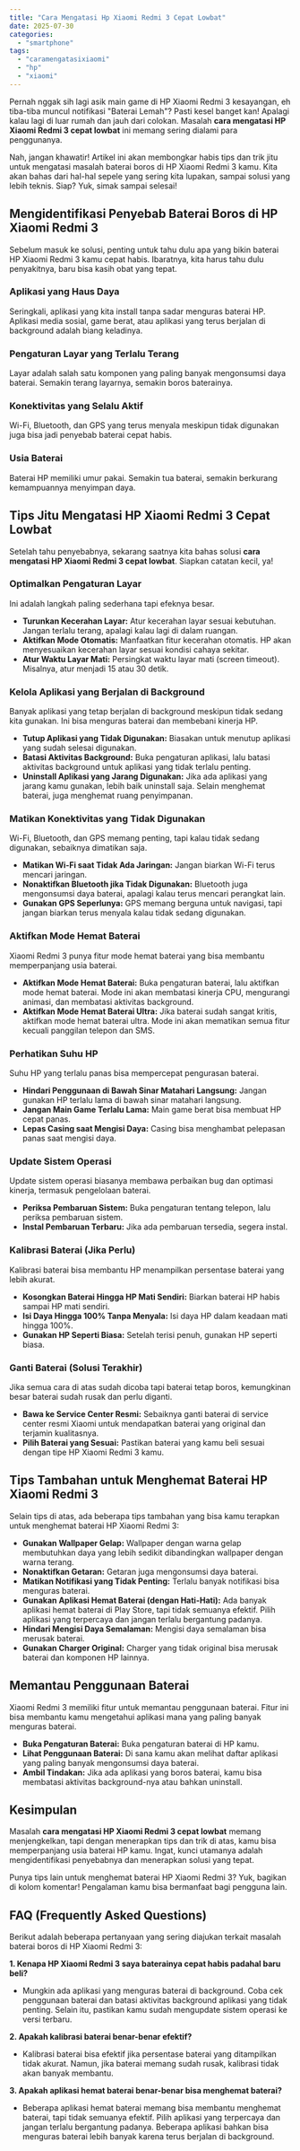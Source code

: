 ```yaml
---
title: "Cara Mengatasi Hp Xiaomi Redmi 3 Cepat Lowbat"
date: 2025-07-30
categories: 
  - "smartphone"
tags: 
  - "caramengatasixiaomi"
  - "hp"
  - "xiaomi"
---
```


Pernah nggak sih lagi asik main game di HP Xiaomi Redmi 3 kesayangan, eh tiba-tiba muncul notifikasi "Baterai Lemah"? Pasti kesel banget kan! Apalagi kalau lagi di luar rumah dan jauh dari colokan. Masalah **cara mengatasi HP Xiaomi Redmi 3 cepat lowbat** ini memang sering dialami para penggunanya.

Nah, jangan khawatir! Artikel ini akan membongkar habis tips dan trik jitu untuk mengatasi masalah baterai boros di HP Xiaomi Redmi 3 kamu. Kita akan bahas dari hal-hal sepele yang sering kita lupakan, sampai solusi yang lebih teknis. Siap? Yuk, simak sampai selesai!

## Mengidentifikasi Penyebab Baterai Boros di HP Xiaomi Redmi 3

Sebelum masuk ke solusi, penting untuk tahu dulu apa yang bikin baterai HP Xiaomi Redmi 3 kamu cepat habis. Ibaratnya, kita harus tahu dulu penyakitnya, baru bisa kasih obat yang tepat.

### Aplikasi yang Haus Daya

Seringkali, aplikasi yang kita install tanpa sadar menguras baterai HP. Aplikasi media sosial, game berat, atau aplikasi yang terus berjalan di background adalah biang keladinya.

### Pengaturan Layar yang Terlalu Terang

Layar adalah salah satu komponen yang paling banyak mengonsumsi daya baterai. Semakin terang layarnya, semakin boros baterainya.

### Konektivitas yang Selalu Aktif

Wi-Fi, Bluetooth, dan GPS yang terus menyala meskipun tidak digunakan juga bisa jadi penyebab baterai cepat habis.

### Usia Baterai

Baterai HP memiliki umur pakai. Semakin tua baterai, semakin berkurang kemampuannya menyimpan daya.

## Tips Jitu Mengatasi HP Xiaomi Redmi 3 Cepat Lowbat

Setelah tahu penyebabnya, sekarang saatnya kita bahas solusi **cara mengatasi HP Xiaomi Redmi 3 cepat lowbat**. Siapkan catatan kecil, ya!

### Optimalkan Pengaturan Layar

Ini adalah langkah paling sederhana tapi efeknya besar.

- **Turunkan Kecerahan Layar:** Atur kecerahan layar sesuai kebutuhan. Jangan terlalu terang, apalagi kalau lagi di dalam ruangan.
- **Aktifkan Mode Otomatis:** Manfaatkan fitur kecerahan otomatis. HP akan menyesuaikan kecerahan layar sesuai kondisi cahaya sekitar.
- **Atur Waktu Layar Mati:** Persingkat waktu layar mati (screen timeout). Misalnya, atur menjadi 15 atau 30 detik.

### Kelola Aplikasi yang Berjalan di Background

Banyak aplikasi yang tetap berjalan di background meskipun tidak sedang kita gunakan. Ini bisa menguras baterai dan membebani kinerja HP.

- **Tutup Aplikasi yang Tidak Digunakan:** Biasakan untuk menutup aplikasi yang sudah selesai digunakan.
- **Batasi Aktivitas Background:** Buka pengaturan aplikasi, lalu batasi aktivitas background untuk aplikasi yang tidak terlalu penting.
- **Uninstall Aplikasi yang Jarang Digunakan:** Jika ada aplikasi yang jarang kamu gunakan, lebih baik uninstall saja. Selain menghemat baterai, juga menghemat ruang penyimpanan.

### Matikan Konektivitas yang Tidak Digunakan

Wi-Fi, Bluetooth, dan GPS memang penting, tapi kalau tidak sedang digunakan, sebaiknya dimatikan saja.

- **Matikan Wi-Fi saat Tidak Ada Jaringan:** Jangan biarkan Wi-Fi terus mencari jaringan.
- **Nonaktifkan Bluetooth jika Tidak Digunakan:** Bluetooth juga mengonsumsi daya baterai, apalagi kalau terus mencari perangkat lain.
- **Gunakan GPS Seperlunya:** GPS memang berguna untuk navigasi, tapi jangan biarkan terus menyala kalau tidak sedang digunakan.

### Aktifkan Mode Hemat Baterai

Xiaomi Redmi 3 punya fitur mode hemat baterai yang bisa membantu memperpanjang usia baterai.

- **Aktifkan Mode Hemat Baterai:** Buka pengaturan baterai, lalu aktifkan mode hemat baterai. Mode ini akan membatasi kinerja CPU, mengurangi animasi, dan membatasi aktivitas background.
- **Aktifkan Mode Hemat Baterai Ultra:** Jika baterai sudah sangat kritis, aktifkan mode hemat baterai ultra. Mode ini akan mematikan semua fitur kecuali panggilan telepon dan SMS.

### Perhatikan Suhu HP

Suhu HP yang terlalu panas bisa mempercepat pengurasan baterai.

- **Hindari Penggunaan di Bawah Sinar Matahari Langsung:** Jangan gunakan HP terlalu lama di bawah sinar matahari langsung.
- **Jangan Main Game Terlalu Lama:** Main game berat bisa membuat HP cepat panas.
- **Lepas Casing saat Mengisi Daya:** Casing bisa menghambat pelepasan panas saat mengisi daya.

### Update Sistem Operasi

Update sistem operasi biasanya membawa perbaikan bug dan optimasi kinerja, termasuk pengelolaan baterai.

- **Periksa Pembaruan Sistem:** Buka pengaturan tentang telepon, lalu periksa pembaruan sistem.
- **Instal Pembaruan Terbaru:** Jika ada pembaruan tersedia, segera instal.

### Kalibrasi Baterai (Jika Perlu)

Kalibrasi baterai bisa membantu HP menampilkan persentase baterai yang lebih akurat.

- **Kosongkan Baterai Hingga HP Mati Sendiri:** Biarkan baterai HP habis sampai HP mati sendiri.
- **Isi Daya Hingga 100% Tanpa Menyala:** Isi daya HP dalam keadaan mati hingga 100%.
- **Gunakan HP Seperti Biasa:** Setelah terisi penuh, gunakan HP seperti biasa.

### Ganti Baterai (Solusi Terakhir)

Jika semua cara di atas sudah dicoba tapi baterai tetap boros, kemungkinan besar baterai sudah rusak dan perlu diganti.

- **Bawa ke Service Center Resmi:** Sebaiknya ganti baterai di service center resmi Xiaomi untuk mendapatkan baterai yang original dan terjamin kualitasnya.
- **Pilih Baterai yang Sesuai:** Pastikan baterai yang kamu beli sesuai dengan tipe HP Xiaomi Redmi 3 kamu.

## Tips Tambahan untuk Menghemat Baterai HP Xiaomi Redmi 3

Selain tips di atas, ada beberapa tips tambahan yang bisa kamu terapkan untuk menghemat baterai HP Xiaomi Redmi 3:

- **Gunakan Wallpaper Gelap:** Wallpaper dengan warna gelap membutuhkan daya yang lebih sedikit dibandingkan wallpaper dengan warna terang.
- **Nonaktifkan Getaran:** Getaran juga mengonsumsi daya baterai.
- **Matikan Notifikasi yang Tidak Penting:** Terlalu banyak notifikasi bisa menguras baterai.
- **Gunakan Aplikasi Hemat Baterai (dengan Hati-Hati):** Ada banyak aplikasi hemat baterai di Play Store, tapi tidak semuanya efektif. Pilih aplikasi yang terpercaya dan jangan terlalu bergantung padanya.
- **Hindari Mengisi Daya Semalaman:** Mengisi daya semalaman bisa merusak baterai.
- **Gunakan Charger Original:** Charger yang tidak original bisa merusak baterai dan komponen HP lainnya.

## Memantau Penggunaan Baterai

Xiaomi Redmi 3 memiliki fitur untuk memantau penggunaan baterai. Fitur ini bisa membantu kamu mengetahui aplikasi mana yang paling banyak menguras baterai.

- **Buka Pengaturan Baterai:** Buka pengaturan baterai di HP kamu.
- **Lihat Penggunaan Baterai:** Di sana kamu akan melihat daftar aplikasi yang paling banyak mengonsumsi daya baterai.
- **Ambil Tindakan:** Jika ada aplikasi yang boros baterai, kamu bisa membatasi aktivitas background-nya atau bahkan uninstall.

## Kesimpulan

Masalah **cara mengatasi HP Xiaomi Redmi 3 cepat lowbat** memang menjengkelkan, tapi dengan menerapkan tips dan trik di atas, kamu bisa memperpanjang usia baterai HP kamu. Ingat, kunci utamanya adalah mengidentifikasi penyebabnya dan menerapkan solusi yang tepat.

Punya tips lain untuk menghemat baterai HP Xiaomi Redmi 3? Yuk, bagikan di kolom komentar! Pengalaman kamu bisa bermanfaat bagi pengguna lain.

## FAQ (Frequently Asked Questions)

Berikut adalah beberapa pertanyaan yang sering diajukan terkait masalah baterai boros di HP Xiaomi Redmi 3:

**1\. Kenapa HP Xiaomi Redmi 3 saya baterainya cepat habis padahal baru beli?**

- Mungkin ada aplikasi yang menguras baterai di background. Coba cek penggunaan baterai dan batasi aktivitas background aplikasi yang tidak penting. Selain itu, pastikan kamu sudah mengupdate sistem operasi ke versi terbaru.

**2\. Apakah kalibrasi baterai benar-benar efektif?**

- Kalibrasi baterai bisa efektif jika persentase baterai yang ditampilkan tidak akurat. Namun, jika baterai memang sudah rusak, kalibrasi tidak akan banyak membantu.

**3\. Apakah aplikasi hemat baterai benar-benar bisa menghemat baterai?**

- Beberapa aplikasi hemat baterai memang bisa membantu menghemat baterai, tapi tidak semuanya efektif. Pilih aplikasi yang terpercaya dan jangan terlalu bergantung padanya. Beberapa aplikasi bahkan bisa menguras baterai lebih banyak karena terus berjalan di background.
